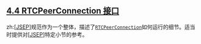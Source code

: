 ## [4.4 RTCPeerConnection 接口](http://w3c.github.io/webrtc-pc/#rtcpeerconnection-interface)

zh:[[JSEP](http://w3c.github.io/webrtc-pc/#bib-JSEP)]规范作为一个整体，描述了[`RTCPeerConnection`](http://w3c.github.io/webrtc-pc/#dom-rtcpeerconnection)如何运行的细节。适当时提供对[[JSEP](http://w3c.github.io/webrtc-pc/#bib-JSEP)]特定小节的参考。

